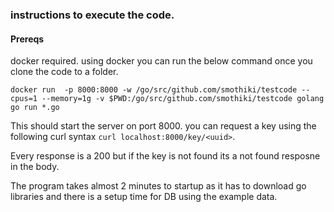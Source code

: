 ### instructions to execute the code.

#### Prereqs
docker required.
using docker you can run the below command once you clone the code to a folder. 
```
docker run  -p 8000:8000 -w /go/src/github.com/smothiki/testcode --cpus=1 --memory=1g -v $PWD:/go/src/github.com/smothiki/testcode golang go run *.go
```
This should start the server on port 8000.
you can request a key using the following curl syntax 
`curl localhost:8000/key/<uuid>`.

Every response is a 200 but if the key is not found its a not found resposne in the body.

The program takes almost 2 minutes to startup as it has to download go libraries and there is a setup time for DB using the example data.
